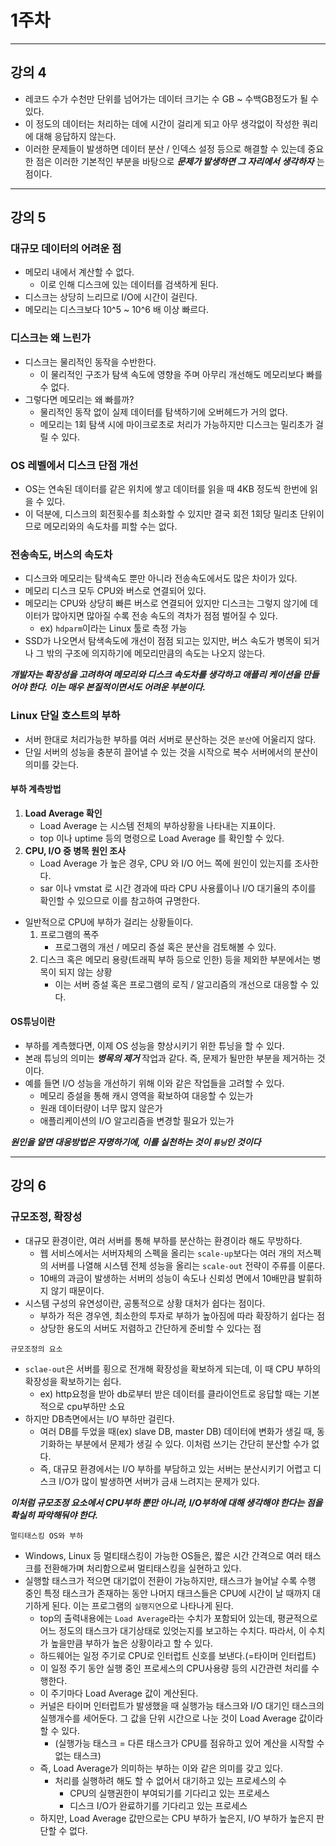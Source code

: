 # 1주차
- - -
## 강의 4
- 레코드 수가 수천만 단위를 넘어가는 데이터 크기는 수 GB ~ 수백GB정도가 될 수 있다.
- 이 정도의 데이터는 처리하는 데에 시간이 걸리게 되고 아무 생각없이 작성한 쿼리에 대해 응답하지 않는다. 
- 이러한 문제들이 발생하면 데이터 분산 / 인덱스 설정 등으로 해결할 수 있는데 중요한 점은 이러한 기본적인 부분을 바탕으로 ***문제가 발생하면 그 자리에서 생각하자*** 는 점이다.
- - -
## 강의 5

### 대규모 데이터의 어려운 점
- 메모리 내에서 계산할 수 없다.
  - 이로 인해 디스크에 있는 데이터를 검색하게 된다.
- 디스크는 상당히 느리므로 I/O에 시간이 걸린다. 
- 메모리는 디스크보다 10^5 ~ 10^6 배 이상 빠르다.

### 디스크는 왜 느린가
- 디스크는 물리적인 동작을 수반한다.
  - 이 물리적인 구조가 탐색 속도에 영향을 주며 아무리 개선해도 메모리보다 빠를 수 없다.
- 그렇다면 메모리는 왜 빠를까?
  - 물리적인 동작 없이 실제 데이터를 탐색하기에 오버헤드가 거의 없다.
  - 메모리는 1회 탐색 시에 마이크로초로 처리가 가능하지만 디스크는 밀리초가 걸릴 수 있다.

### OS 레벨에서 디스크 단점 개선
- OS는 연속된 데이터를 같은 위치에 쌓고 데이터를 읽을 때 4KB 정도씩 한번에 읽을 수 있다.
- 이 덕분에, 디스크의 회전횟수를 최소화할 수 있지만 결국 회전 1회당 밀리초 단위이므로 메모리와의 속도차를 피할 수는 없다.

### 전송속도, 버스의 속도차
- 디스크와 메모리는 탐색속도 뿐만 아니라 전송속도에서도 많은 차이가 있다.
- 메모리 디스크 모두 CPU와 버스로 연결되어 있다.
- 메모리는 CPU와 상당히 빠른 버스로 연결되어 있지만 디스크는 그렇지 않기에 데이터가 많아지면 많아질 수록 전송 속도의 격차가 점점 벌어질 수 있다.
  - ex) `hdparm`이라는 Linux 툴로 측정 가능
- SSD가 나오면서 탐색속도에 개선이 점점 되고는 있지만, 버스 속도가 병목이 되거나 그 밖의 구조에 의지하기에 메모리만큼의 속도는 나오지 않는다.

***개발자는 확장성을 고려하여 메모리와 디스크 속도차를 생각하고 애플리 케이션을 만들어야 한다. 이는 매우 본질적이면서도 어려운 부분이다.***

### Linux 단일 호스트의 부하
- 서버 한대로 처리가능한 부하를 여러 서버로 분산하는 것은 `분산`에 어울리지 않다.
- 단일 서버의 성능을 충분히 끌어낼 수 있는 것을 시작으로 복수 서버에서의 분산이 의미를 갖는다.

#### 부하 계측방법

1. **Load Average 확인**
    - Load Average 는 시스템 전체의 부하상황을 나타내는 지표이다. 
    - top 이나 uptime 등의 명령으로 Load Average 를 확인할 수 있다.
2. **CPU, I/O 중 병목 원인 조사**
    - Load Average 가 높은 경우, CPU 와 I/O 어느 쪽에 원인이 있는지를 조사한다.
    - sar 이나 vmstat 로 시간 경과에 따라 CPU 사용률이나 I/O 대기율의 추이를 확인할 수 있으므로 이를 참고하여 규명한다.

- 일반적으로 CPU에 부하가 걸리는 상황들이다.
  1. 프로그램의 폭주
      - 프로그램의 개선 / 메모리 증설 혹은 분산을 검토해볼 수 있다.
  2. 디스크 혹은 메모리 용량(트래픽 부하 등으로 인한) 등을 제외한 부분에서는 병목이 되지 않는 상황
      - 이는 서버 증설 혹은 프로그램의 로직 / 알고리즘의 개선으로 대응할 수 있다.

#### OS튜닝이란
- 부하를 계측했다면, 이제 OS 성능을 향상시키기 위한 튜닝을 할 수 있다.
- 본래 튜닝의 의미는 ***병목의 제거*** 작업과 같다. 즉, 문제가 될만한 부분을 제거하는 것이다.
- 예를 들면 I/O 성능을 개선하기 위해 이와 같은 작업들을 고려할 수 있다.
  - 메모리 증설을 통해 캐시 영역을 확보하여 대응할 수 있는가
  - 원래 데이터량이 너무 많지 않은가
  - 애플리케이션의 I/O 알고리즘을 변경할 필요가 있는가

***원인을 알면 대응방법은 자명하기에, 이를 실천하는 것이 `튜닝`인 것이다***
- - -
## 강의 6

### 규모조정, 확장성
- 대규모 환경이란, 여러 서버를 통해 부하를 분산하는 환경이라 해도 무방하다.
  - 웹 서비스에서는 서버자체의 스펙을 올리는 `scale-up`보다는 여러 개의 저스펙의 서버를 나열해 시스템 전체 성능을 올리는 `scale-out` 전략이 주류를 이룬다.
  - 10배의 과금이 발생하는 서버의 성능이 속도나 신뢰성 면에서 10배만큼 발휘하지 않기 때문이다.
- 시스템 구성의 유연성이란, 공통적으로 상황 대처가 쉽다는 점이다.
  - 부하가 적은 경우엔, 최소한의 투자로 부하가 높아짐에 따라 확장하기 쉽다는 점
  - 상당한 용도의 서버도 저렴하고 간단하게 준비할 수 있다는 점

`규모조정의 요소`
- `sclae-out`은 서버를 횡으로 전개해 확장성을 확보하게 되는데, 이 때 CPU 부하의 확장성을 확보하기는 쉽다.
  - ex) http요청을 받아 db로부터 받은 데이터를 클라이언트로 응답할 때는 기본적으로 cpu부하만 소요
- 하지만 DB측면에서는 I/O 부하만 걸린다.
  - 여러 DB를 두었을 때(ex) slave DB, master DB) 데이터에 변화가 생길 때, 동기화하는 부분에서 문제가 생길 수 있다. 이처럼 쓰기는 간단히 분산할 수가 없다.
  - 즉, 대규모 환경에서는 I/O 부하를 부담하고 있는 서버는 분산시키기 어렵고 디스크 I/O가 많이 발생하면 서버가 금새 느려지는 문제가 있다.

***이처럼 규모조정 요소에서 CPU부하 뿐만 아니라, I/O부하에 대해 생각해야 한다는 점을 확실히 파악해둬야 한다.***

`멀티태스킹 OS와 부하`
- Windows, Linux 등 멀티태스킹이 가능한 OS들은, 짧은 시간 간격으로 여러 태스크를 전환해가며 처리함으로써 멀티태스킹을 실현하고 있다.
- 실행할 태스크가 적으면 대기없이 전환이 가능하지만, 태스크가 늘어날 수록 수행 중인 특정 태스크가 존재하는 동안 나머지 태크스들은 CPU에 시간이 날 때까지 대기하게 된다. 이는 프로그램의 `실행지연`으로 나타나게 된다.
  - top의 출력내용에는 `Load Average`라는 수치가 포함되어 있는데, 평균적으로 어느 정도의 태스크가 대기상태로 있엇는지를 보고하는 수치다. 따라서, 이 수치가 높을만큼 부하가 높은 상황이라고 할 수 있다.
  - 하드웨어는 일정 주기로 CPU로 인터럽트 신호를 보낸다.(=타이머 인터럽트)
  - 이 일정 주기 동안 실행 중인 프로세스의 CPU사용량 등의 시간관련 처리를 수행한다.
  - 이 주기마다 Load Average 값이 계산된다.
  - 커널은 타이머 인터럽트가 발생했을 때 실행가능 태스크와 I/O 대기인 태스크의 실행개수를 세어둔다. 그 값을 단위 시간으로 나눈 것이 Load Average 값이라 할 수 있다.
    - (실행가능 태스크 = 다른 태스크가 CPU를 점유하고 있어 계산을 시작할 수 없는 태스크)
  - 즉, Load Average가 의미하는 부하는 이와 같은 의미를 갖고 있다.
    - 처리를 실행하려 해도 할 수 없어서 대기하고 있는 프로세스의 수
      - CPU의 실행권한이 부여되기를 기다리고 있는 프로세스
      - 디스크 I/O가 완료하기를 기다리고 있는 프로세스
  - 하지만, Load Average 값만으로는 CPU 부하가 높은지, I/O 부하가 높은지 판단할 수 없다.